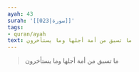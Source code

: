 ```yaml
---
ayah: 43
surah: '[[023|سورة]]'
tags:
- quran/ayah
text: ما تسبق من أمة أجلها وما يستأخرون
---
```

> ما تسبق من أمة أجلها وما يستأخرون
